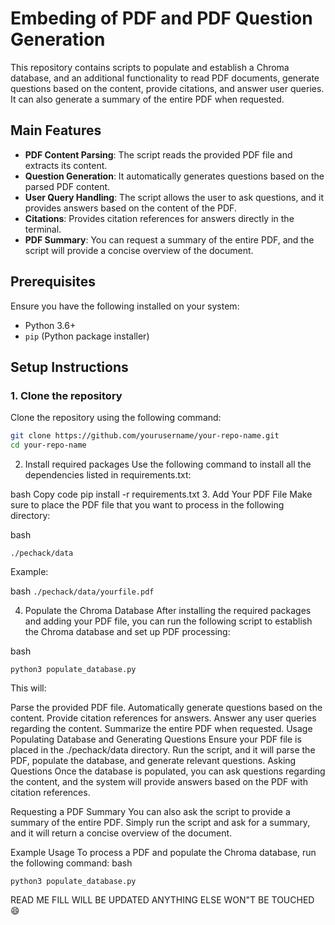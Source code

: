 # Embeding of PDF and PDF Question Generation

This repository contains scripts to populate and establish a Chroma database, and an additional functionality to read PDF documents, generate questions based on the content, provide citations, and answer user queries. It can also generate a summary of the entire PDF when requested.

## Main Features

- **PDF Content Parsing**: The script reads the provided PDF file and extracts its content.
- **Question Generation**: It automatically generates questions based on the parsed PDF content.
- **User Query Handling**: The script allows the user to ask questions, and it provides answers based on the content of the PDF.
- **Citations**: Provides citation references for answers directly in the terminal.
- **PDF Summary**: You can request a summary of the entire PDF, and the script will provide a concise overview of the document.

## Prerequisites

Ensure you have the following installed on your system:
- Python 3.6+
- `pip` (Python package installer)

## Setup Instructions

### 1. Clone the repository

Clone the repository using the following command:

```bash
git clone https://github.com/yourusername/your-repo-name.git
cd your-repo-name
```
2. Install required packages
Use the following command to install all the dependencies listed in requirements.txt:

bash
Copy code
pip install -r requirements.txt
3. Add Your PDF File
Make sure to place the PDF file that you want to process in the following directory:

bash
```
./pechack/data
```
Example:

bash
```./pechack/data/yourfile.pdf```

4. Populate the Chroma Database
After installing the required packages and adding your PDF file, you can run the following script to establish the Chroma database and set up PDF processing:

bash
```
python3 populate_database.py
```
This will:

Parse the provided PDF file.
Automatically generate questions based on the content.
Provide citation references for answers.
Answer any user queries regarding the content.
Summarize the entire PDF when requested.
Usage
Populating Database and Generating Questions
Ensure your PDF file is placed in the ./pechack/data directory.
Run the script, and it will parse the PDF, populate the database, and generate relevant questions.
Asking Questions
Once the database is populated, you can ask questions regarding the content, and the system will provide answers based on the PDF with citation references.

Requesting a PDF Summary
You can also ask the script to provide a summary of the entire PDF. Simply run the script and ask for a summary, and it will return a concise overview of the document.

Example Usage
To process a PDF and populate the Chroma database, run the following command:
bash
```
python3 populate_database.py
```
READ ME FILL WILL BE UPDATED ANYTHING ELSE WON"T BE TOUCHED 😄
